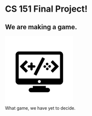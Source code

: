 CS 151 Final Project!
=======
We are making a game.
-----------
![Alt text](assets/images/readme_game_dev.png?raw=true "Title")  
What game, we have yet to decide.